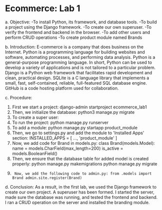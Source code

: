 # Ecommerce: Lab 1



a.	Objective:
-To install Python, its framework, and database tools.
-To build a project using the Django framework. 
-To create our own superuser.
-To verify the frontend and backend in the browser.
-To add other users and perform CRUD operations
-To create product module named Brands

b.	Introduction:
E-commerce is a company that does business on the Internet. Python is a programming language for building websites and software, automating processes, and performing data analysis. Python is a general-purpose programming language. In short, Python can be used to develop a variety of applications and is not tailored to a particular problem. Django is a Python web framework that facilitates rapid development and clean, practical design. SQLite is a C language library that implements a small, fast, self-contained, reliable, full-featured SQL database engine. GitHub is a code hosting platform used for collaboration.

c.	Procedure:
1.	First we start a project:
django-admin startproject ecommerce_lab1
2.	Then, we initialize the database: python3 manage.py migrate
3.	To create a super user:
4.	To run the project:
python manage.py runserver
5.	To add a module:
python manage.py startapp product_module
6.	Then, we go to settings.py and add the module to 'Installed Apps' section: INSTALLED_APPS = [ ...,
'product_module' ]
7.	Now, we add code for Brand in models.py: class Brand(models.Model):
name = models.CharField(max_length=200) is_active = models.BooleanField()
8.	Then, we ensure that the database table for added model is created properly: python manage.py makemigrations
python manage.py migrate
9.		Now, we add the following code to admin.py: from .models import Brand admin.site.register(Brand)

d.	Conclusion:
As a result, in the first lab, we used the Django framework to create our own project. A superuser has been formed. I started the server, made sure the database was running, and tested the frontend and backend. I ran a CRUD operation on the server and installed the branding module.

